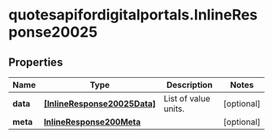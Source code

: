 # quotesapifordigitalportals.InlineResponse20025

## Properties

Name | Type | Description | Notes
------------ | ------------- | ------------- | -------------
**data** | [**[InlineResponse20025Data]**](InlineResponse20025Data.md) | List of value units. | [optional] 
**meta** | [**InlineResponse200Meta**](InlineResponse200Meta.md) |  | [optional] 


